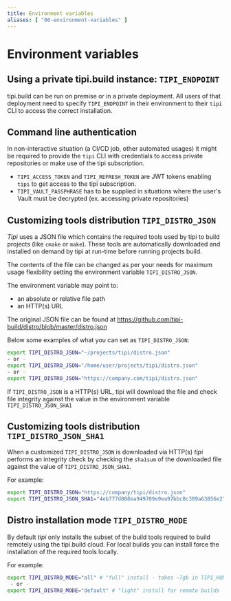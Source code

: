 ```yaml
---
title: Environment variables
aliases: [ "06-environment-variables" ]
---
```


# Environment variables




## Using a private tipi.build instance: `TIPI_ENDPOINT`

tipi.build can be run on premise or in a private deployment. All users of that deployment need to specify `TIPI_ENDPOINT` in their environment
to their `tipi` CLI to access the correct installation.

## Command line authentication

In non-interactive situation (a CI/CD job, other automated usages) it might be required to provide the `tipi` CLI with
credentials to access private repositories or make use of the tipi subscription.

- `TIPI_ACCESS_TOKEN` and `TIPI_REFRESH_TOKEN` are JWT tokens enabling `tipi` to get access to the tipi subscription.
- `TIPI_VAULT_PASSPHRASE` has to be supplied in situations where the user's Vault must be decrypted (ex. accessing private repositories)

## Customizing tools distribution `TIPI_DISTRO_JSON`

_Tipi_ uses a JSON file which contains the required tools used by tipi to build projects (like `cmake` or `make`). These tools are automatically downloaded and installed on demand by tipi at run-time before running projects build.

The contents of the file can be changed as per your needs for maximum usage flexibility setting the environment variable `TIPI_DISTRO_JSON`.

The environment variable may point to:

- an absolute or relative file path
- an HTTP(s) URL

The original JSON file can be found at https://github.com/tipi-build/distro/blob/master/distro.json

Below some examples of what you can set as `TIPI_DISTRO_JSON`:

```bash
export TIPI_DISTRO_JSON="~/projects/tipi/distro.json"
- or -
export TIPI_DISTRO_JSON="/home/user/projects/tipi/distro.json"
- or -
export TIPI_DISTRO_JSON="https://company.com/tipi/distro.json"
```

If `TIPI_DISTRO_JSON` is a HTTP(s) URL, tipi will download the file and check file integrity against the value in the environment variable `TIPI_DISTRO_JSON_SHA1`

## Customizing tools distribution `TIPI_DISTRO_JSON_SHA1`

When a customized `TIPI_DISTRO_JSON` is downloaded via HTTP(s) _tipi_ performs an integrity check by checking the `sha1sum` of the downloaded file against the value of `TIPI_DISTRO_JSON_SHA1`.

For example:
```bash
export TIPI_DISTRO_JSON="https://company/tipi/distro.json"
export TIPI_DISTRO_JSON_SHA1="4eb777d088ea949709e9ea97bbc8c389a63856e2"
```

## Distro installation mode `TIPI_DISTRO_MODE`

By default _tipi_ only installs the subset of the build tools required to build remotely using the tipi.build cloud.
For local builds you can install force the installation of the required tools locally.

For example:

```bash
export TIPI_DISTRO_MODE="all" # "full" install - takes ~7gb in TIPI_HOME_DIR 
 - or -
export TIPI_DISTRO_MODE="default" # "light" install for remote builds
```
